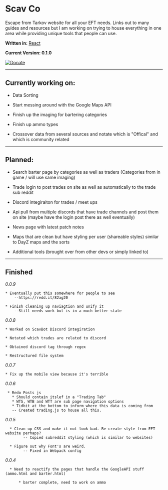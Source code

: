 # Scav Co
Escape from Tarkov website for all your EFT needs. Links out to many guides and resources but I am working on trying to house everything in one area while providing unique tools that people can use.

**Written in:** [React](https://reactjs.org/)

**Current Version: 0.1.0**

[![Donate](https://img.shields.io/badge/Donate-PayPal-green.svg)](
https://www.paypal.me/xianith)

---

## Currently working on:

* Data Sorting

* Start messing around with the Google Maps API

* Finish up the imaging for bartering categories

* Finish up ammo types

* Crossover data from several sources and notate which is "Offical" and which is community related

---

## Planned:

* Search barter page by categories as well as traders (Categories from in game / will use same imaging)

* Trade login to post trades on site as well as automatically to the trade sub reddit

* Discord integiraiton for trades / meet ups

* Api pull from multiple discords that have trade channels and post them on site (maybe have the login post there as well eventually)

* News page with latest patch notes

* Maps that are clean but have styling per user (shareable styles) similar to DayZ maps and the sorts

* Additional tools (brought over from other devs or simply linked to)

---

## Finished

*0.0.9*

    * Eventually put this somewhere for people to see
        --https://redd.it/82ag20

    * Finish cleaning up naviagtion and unify it
        --Still needs work but is in a much better state

*0.0.8*

    * Worked on ScavBot Discord integiration
    
    * Notated which trades are related to discord
    
    * Obtained discord tag through regex
    
    * Restructured file system

*0.0.7*

    * Fix up the mobile view because it's terrible

*0.0.6*

     * Redo Posts js
       * Should contain itslef in a "Trading Tab"
       * WTS, WTB and WTT are sub page navigation options
       * Tidbit at the bottom to inform where this data is coming from
       -- Created trading.js to house all this.

*0.0.5*

      * Clean up CSS and make it not look bad. Re-create style from EFT website perhaps? 
            -- Copied subreddit styling (which is similar to websites)
      
      * Figure out why Font's are weird. 
            -- Fixed in Webpack config

*0.0.4*

      * Need to reactify the pages that handle the GoogleAPI stuff (ammo.html and barter.html)

          * barter complete, need to work on ammo

